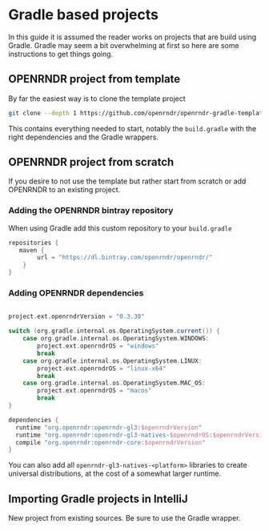 # Gradle based projects

In this guide it is assumed the reader works on projects that are build using Gradle. Gradle may seem a bit overwhelming at first so here are some instructions to get things going.

## OPENRNDR project from template

By far the easiest way is to clone the template project
```sh
git clone --depth 1 https://github.com/openrndr/openrndr-gradle-template.git
```

This contains everything needed to start, notably the `build.gradle` with the right dependencies and the Gradle wrappers.

## OPENRNDR project from scratch

If you desire to not use the template but rather start from scratch or add OPENRNDR to an existing project.

### Adding the OPENRNDR bintray repository

When using Gradle add this custom repository to your `build.gradle`
```groovy
repositories {
   maven {
        url = "https://dl.bintray.com/openrndr/openrndr/"
    }
}
```

### Adding OPENRNDR dependencies
```groovy

project.ext.openrndrVersion = "0.3.30"

switch (org.gradle.internal.os.OperatingSystem.current()) {
    case org.gradle.internal.os.OperatingSystem.WINDOWS:
        project.ext.openrndrOS = "windows"
        break
    case org.gradle.internal.os.OperatingSystem.LINUX:
        project.ext.openrndrOS = "linux-x64"
        break
    case org.gradle.internal.os.OperatingSystem.MAC_OS:
        project.ext.openrndrOS = "macos"
        break
}

dependencies {
  runtime "org.openrndr:openrndr-gl3:$openrndrVersion"
  runtime "org.openrndr:openrndr-gl3-natives-$openrndrOS:$openrndrVersion"
  compile "org.openrndr:openrndr-core:$openrndrVersion"
}
```

You can also add all `openrndr-gl3-natives-<platform>` libraries to create universal distributions, at the cost of a somewhat larger
runtime.

## Importing Gradle projects in IntelliJ

New project from existing sources. Be sure to use the Gradle wrapper.
